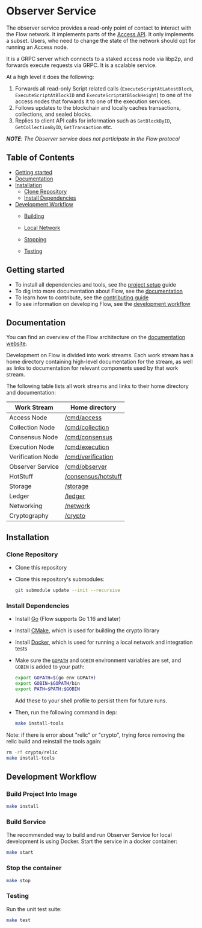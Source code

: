# Observer Service

The observer service provides a read-only point of contact to interact with the Flow network. It implements parts of the [Access API](https://docs.onflow.org/access-api/). It only implements a subset. Users, who need to change the state of the network should opt for running an Access node.

It is a GRPC server which connects to a staked access node via libp2p, and forwards execute requests via GRPC. It is a scalable service.

At a high level it does the following:

1. Forwards all read-only Script related calls (`ExecuteScriptAtLatestBlock`, `ExecuteScriptAtBlockID` and `ExecuteScriptAtBlockHeight`) to one of the access nodes that forwards it to one of the execution services.
2. Follows updates to the blockchain and locally caches transactions, collections, and sealed blocks.
3. Replies to client API calls for information such as `GetBlockByID`, `GetCollectionByID`, `GetTransaction` etc.

***NOTE**: The Observer service does not participate in the Flow protocol*

<!-- START doctoc generated TOC please keep comment here to allow auto update -->
<!-- DON'T EDIT THIS SECTION, INSTEAD RE-RUN doctoc TO UPDATE -->

## Table of Contents

- [Getting started](#getting-started)
- [Documentation](#documentation)
- [Installation](#installation)
    - [Clone Repository](#clone-repository)
    - [Install Dependencies](#install-dependencies)
- [Development Workflow](#development-workflow)
    - [Building](#building)

    - [Local Network](#local-network)
    - [Stopping](#stop)
    - [Testing](#testing)

<!-- END doctoc generated TOC please keep comment here to allow auto update -->

## Getting started

- To install all dependencies and tools, see the [project setup](#installation) guide
- To dig into more documentation about Flow, see the [documentation](#documentation)
- To learn how to contribute, see the [contributing guide](/CONTRIBUTING.md)
- To see information on developing Flow, see the [development workflow](#development-workflow)

## Documentation

You can find an overview of the Flow architecture on the [documentation website](https://www.onflow.org/primer).

Development on Flow is divided into work streams. Each work stream has a home directory containing high-level
documentation for the stream, as well as links to documentation for relevant components used by that work stream.

The following table lists all work streams and links to their home directory and documentation:

| Work Stream      | Home directory                             |
|------------------|--------------------------------------------|
| Access Node      | [/cmd/access](/cmd/access)                 |
| Collection Node  | [/cmd/collection](/cmd/collection)         |
| Consensus Node   | [/cmd/consensus](/cmd/consensus)           |
| Execution Node   | [/cmd/execution](/cmd/execution)           |
| Verification Node | [/cmd/verification](/cmd/verification)     |
| Observer Service | [/cmd/observer](/cmd/observer)             |
| HotStuff         | [/consensus/hotstuff](/consensus/hotstuff) |
| Storage          | [/storage](/storage)                       |
| Ledger           | [/ledger](/ledger)                         |
| Networking       | [/network](/network/)                      |
| Cryptography     | [/crypto](/crypto)                         |

## Installation

### Clone Repository

- Clone this repository
- Clone this repository's submodules:

    ```bash
    git submodule update --init --recursive
    ```

### Install Dependencies

- Install [Go](https://golang.org/doc/install) (Flow supports Go 1.16 and later)
- Install [CMake](https://cmake.org/install/), which is used for building the crypto library
- Install [Docker](https://docs.docker.com/get-docker/), which is used for running a local network and integration tests
- Make sure the [`GOPATH`](https://golang.org/cmd/go/#hdr-GOPATH_environment_variable) and `GOBIN` environment variables
  are set, and `GOBIN` is added to your path:

    ```bash
    export GOPATH=$(go env GOPATH)
    export GOBIN=$GOPATH/bin
    export PATH=$PATH:$GOBIN
    ```

  Add these to your shell profile to persist them for future runs.
- Then, run the following command in dep:

    ```bash
    make install-tools
    ```

Note: if there is error about "relic" or "crypto", trying force removing the relic build and reinstall the tools again:

```bash
rm -rf crypto/relic
make install-tools
```

## Development Workflow

### Build Project Into Image

```bash
make install
```

### Build Service

The recommended way to build and run Observer Service for local development is using Docker.
Start the service in a docker container:

```bash
make start
```

### Stop the container

```bash
make stop
```

### Testing

Run the unit test suite:

```bash
make test
```